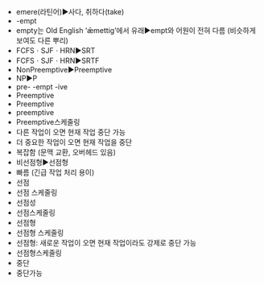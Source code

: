 ﻿- emere(라틴어)▶️사다, 취하다(take)
- -empt
- empty는 Old English ‘ǣmettig’에서 유래▶️empt와 어원이 전혀 다름 (비슷하게 보여도 다른 뿌리)
- FCFSㆍSJFㆍHRN▶️SRT
- FCFSㆍSJFㆍHRN▶️SRTF
- NonPreemptive▶️Preemptive
- NP▶️P
- pre- -empt -ive
- Preemptive
- Preemptive
- preemptive
- Preemptive스케줄링
- 다른 작업이 오면 현재 작업 중단 가능
- 더 중요한 작업이 오면 현재 작업을 중단
- 복잡함 (문맥 교환, 오버헤드 있음)
- 비선점형▶️선점형
- 빠름 (긴급 작업 처리 용이)
- 선점
- 선점 스케줄링
- 선점성
- 선점스케줄링
- 선점형
- 선점형 스케줄링
- 선점형: 새로운 작업이 오면 현재 작업이라도 강제로 중단 가능
- 선점형스케줄링
- 중단
- 중단가능
